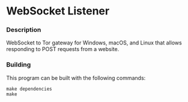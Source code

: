 # WebSocket Listener

### Description
WebSocket to Tor gateway for Windows, macOS, and Linux that allows responding to POST requests from a website.

### Building
This program can be built with the following commands:
```
make dependencies
make
```
